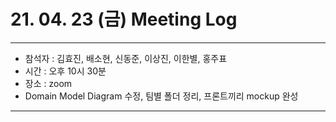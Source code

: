 # 21. 04. 23 (금) Meeting Log

---
- 참석자 : 김효진, 배소현, 신동준, 이상진, 이한별, 홍주표
- 시간 : 오후 10시 30분
- 장소 : zoom
- Domain Model Diagram 수정, 팀별 폴더 정리, 프론트끼리 mockup 완성
---